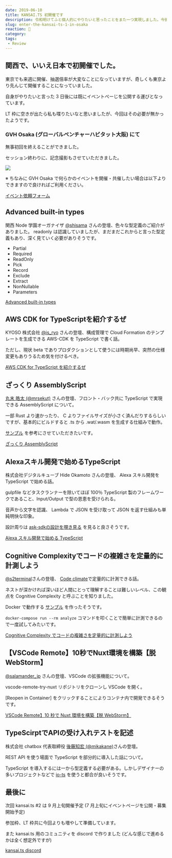 ```yaml
---
date: 2019-06-10
title: KANSAI.TS 初開催です
description: 令和明けてふと個人的にやりたいと思ったことをまた一つ実現しました。今後 TypeScriptでもゆるふわ交流できれば、と考えております。
slug: enter-the-kansai-ts-1-in-osaka
reaction: 💪
category: 
tags: 
 - Review
---
```


## 関西で、いいえ日本で初開催でした。

東京でも来週に開催、抽選倍率が大変なことになっていますが、奇しくも東京より先んじて開催することになっていました。

自身がやりたいと言った 3 日後には既にイベントぺーじを公開する運びとなっています。

LT 枠に空きが出たら私も喋りたいなと思いましたが、今回はその必要が無かったようです。

### GVH Osaka (グローバルベンチャーハビタット大阪) にて

無事初回を終えることができました。

セッション終わりに、記念撮影もさせていただきました。

![](https://i.imgur.com/LPNYYNw.jpg)

※ ちなみに GVH Osaka で何らかのイベントを開催・共催したい場合は以下よりできますので良ければご利用ください。

<a class="link-preview" href="https://docs.google.com/forms/d/e/1FAIpQLSeHMSQNITHlffLMcO6yeg86xLYo-6Z6QlKVExyGlnQoFMeWgw/viewform">イベント依頼フォーム</a>

## Advanced built-in types

関西 Node 学園オーガナイザ [@shisama](https://twitter.com/shisama) さんの登壇、色々な型定義のご紹介がありました。 readonly は認識していましたが、まだまだこれからと言った型定義もあり、深く見ていく必要がありそうです。

- Partial
- Required
- ReadOnly
- Pick
- Record
- Exclude
- Extract
- NonNullable
- Parameters

<a class="link-preview" href="https://speakerdeck.com/masashi/number-kansaits-1">Advanced built-in types</a>

## AWS CDK for TypeScriptを紹介するぜ

KYOSO 株式会社 [@is_ryo](https://twitter.com/is_ryo) さんの登壇、構成管理で Cloud Formation のテンプレートを生成できる AWS-CDK を TypeScript で書く話。

ただし、現状 beta でありプロダクションとして使うには時期尚早、突然の仕様変更もありうるため気を付けるべき。

<a class="link-preview" href="https://master.d1r9qwzhk27es2.amplifyapp.com/">AWS CDK for TypeScript を紹介するぜ</a>

## ざっくり AssemblyScript

[丸末 皓太 (@mrsekut)](https://twitter.com/mrsekut) さんの登壇、フロント・バック共に TypeScript で実現できる AssemblyScript について。

一部 Rust より速かったり、 C よりファイルサイズが小さく済んだりするらしいですが、基本的にビルドすると .ts から .wat/.wasm を生成する仕組みで動作。

[サンプル](https://github.com/mrsekut/simple-assemblyscript-sample) を参考にさせていただきたいです。

<a class="link-preview" href="https://scrapbox.io/mrsekut-p/%E3%81%96%E3%81%A3%E3%81%8F%E3%82%8AAssemblyScript">ざっくり AssemblyScript</a>

## Alexaスキル開発で始めるTypeScript

株式会社デジタルキューブ Hide Okamoto さんの登壇、 Alexa スキル開発を TypeScript で始める話。

gulpfile などタスクランナーを除いてほぼ 100％ TypeScript 製のフレームワークであること、Input/Output で型の恩恵を受けられる。

音声から文字を認識、 Lambda で JSON を受け取って JSON を返す仕組みも単純明快な印象。

設計周りは [ask-sdkの設計を覗き見る](https://qiita.com/shinichi-takahashi/items/7191d3d393e08b2746f0) を見ると良さそうです。

<a class="link-preview" href="https://speakerdeck.com/hideokamoto/kansaits01">Alexa スキル開発で始める TypeScript</a>

## Cognitive Complexityでコードの複雑さを定量的に計測しよう

[@s2terminal](https://twitter.com/s2terminal)さんの登壇、 [Code climate](https://codeclimate.com/)で定量的に計測できる話。

ネストが深かければ深いほど人間にとって理解することは難しいレベル、この観点を Cognitive Complexity と呼ぶことを知りました。

Docker で動作する [サンプル](https://github.com/s2terminal/cognitive-complexity-example) を作ったそうです。

`docker-compose run --rm analyze` コマンドを叩くことで簡単に計測できるので一度試してみたいです。

<a class="link-preview" href="https://www.slideshare.net/ShutoSuzuki/cognitive-complexity-149117241">Cognitive Complexity でコードの複雑さを定量的に計測しよう</a>

## 【VSCode Remote】10秒でNuxt環境を構築【脱WebStorm】

[@salamander_jp](https://twitter.com/salamander_jp) さんの登壇、VSCode の拡張機能について。

vscode-remote-try-nuxt リポジトリをクローンし VSCode を開く。

[Reopen in Container] をクリックすることによりコンテナ内で開発できるそうです。

<a class="link-preview" href="https://qiita.com/relu/items/defde8de8c4d21af662f">VSCode Remote】10 秒で Nuxt 環境を構築【脱 WebStorm】</a>

## TypeScirptでAPIの受け入れテストを記述

株式会社 chatbox 代表取締役 [後藤知宏 (@mikakane)](https://twitter.com/_mikakane)さんの登壇。

REST API を使う場面で TypeScript を部分的に導入した話について。

TypeScript を導入するには一から型定義する必要がある。しかしデザイナーの多いプロジェクトなどで [io-ts](https://github.com/gcanti/io-ts) を使うと都合が良いそうです。

## 最後に

次回 kansai.ts #2 は 9 月上旬開催予定 (7 月上旬にイベントページを公開・募集開始予定)

参加枠、LT 枠共に今回よりも増やして準備しています。

また kansai.ts 用のコミュニティを discord で作りました (どんな感じで進めるかは全く想定外ですが)

<a class="link-preview" href="https://discord.gg/AJPs2Uh">kansai.ts discord</a>
